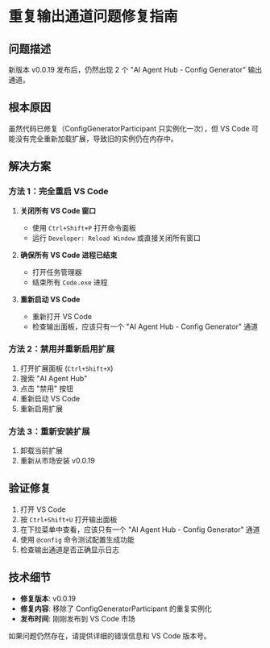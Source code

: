 # 重复输出通道问题修复指南

## 问题描述
新版本 v0.0.19 发布后，仍然出现 2 个 "AI Agent Hub - Config Generator" 输出通道。

## 根本原因
虽然代码已修复（ConfigGeneratorParticipant 只实例化一次），但 VS Code 可能没有完全重新加载扩展，导致旧的实例仍在内存中。

## 解决方案

### 方法 1：完全重启 VS Code
1. **关闭所有 VS Code 窗口**
   - 使用 `Ctrl+Shift+P` 打开命令面板
   - 运行 `Developer: Reload Window` 或直接关闭所有窗口

2. **确保所有 VS Code 进程已结束**
   - 打开任务管理器
   - 结束所有 `Code.exe` 进程

3. **重新启动 VS Code**
   - 重新打开 VS Code
   - 检查输出面板，应该只有一个 "AI Agent Hub - Config Generator" 通道

### 方法 2：禁用并重新启用扩展
1. 打开扩展面板 (`Ctrl+Shift+X`)
2. 搜索 "AI Agent Hub"
3. 点击 "禁用" 按钮
4. 重新启动 VS Code
5. 重新启用扩展

### 方法 3：重新安装扩展
1. 卸载当前扩展
2. 重新从市场安装 v0.0.19

## 验证修复
1. 打开 VS Code
2. 按 `Ctrl+Shift+U` 打开输出面板
3. 在下拉菜单中查看，应该只有一个 "AI Agent Hub - Config Generator" 通道
4. 使用 `@config` 命令测试配置生成功能
5. 检查输出通道是否正确显示日志

## 技术细节
- **修复版本**: v0.0.19
- **修复内容**: 移除了 ConfigGeneratorParticipant 的重复实例化
- **发布时间**: 刚刚发布到 VS Code 市场

如果问题仍然存在，请提供详细的错误信息和 VS Code 版本号。